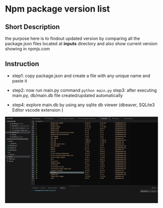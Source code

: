 # Npm package version list

## Short Description
the purpose here is to findout updated version by comparing all the package.json files located at **inputs** directory and also show current version showing in npmjs.com

## Instruction
* step1: copy package.json and create a file with any unique name and paste it 
* step2: now run main.py 
    command `python main.py`
step3: after executing main.py, db/main.db file created/updated automatically

* step4: explore main.db by using any sqlite db viewer (dbeaver, SQLite3 Editor vscode extension )

![db preview](/static_resource/sqlite_db_preview.png)


